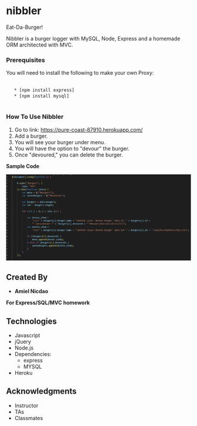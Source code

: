 # nibbler
Eat-Da-Burger!

Nibbler is a burger logger with MySQL, Node, Express and a homemade ORM architected with MVC.

### Prerequisites

You will need to install the following to make your own Proxy:

```

   * [npm install express]
   * [npm install mysql]
   
```

### How To Use Nibbler

1. Go to link: https://pure-coast-87910.herokuapp.com/
2. Add a burger.
3. You will see your burger under menu. 
4. You will have the option to "devour" the burger.
5. Once "devoured," you can delete the burger.

**Sample Code**

![SAMPLE](sampleCode.PNG)

## Created By

* **Amiel Nicdao** 

**For Express/SQL/MVC homework**

## Technologies

* Javascript
* jQuery
* Node.js
* Dependencies:
    * express
    * MYSQL
* Heroku

## Acknowledgments

* Instructor
* TAs
* Classmates

